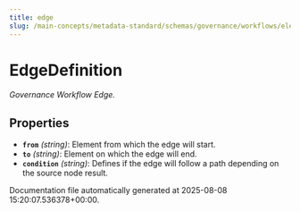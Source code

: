 ```yaml
---
title: edge
slug: /main-concepts/metadata-standard/schemas/governance/workflows/elements/edge
---
```


# EdgeDefinition

*Governance Workflow Edge.*

## Properties

- **`from`** *(string)*: Element from which the edge will start.
- **`to`** *(string)*: Element on which the edge will end.
- **`condition`** *(string)*: Defines if the edge will follow a path depending on the source node result.


Documentation file automatically generated at 2025-08-08 15:20:07.536378+00:00.
